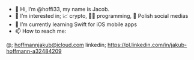 - 👋 Hi, I’m @hoffi33, my name is Jacob.
- 👀 I’m interested in; 📈 crypto, 👨‍💻 programming, 📝 Polish social medias
- 🌱 I’m currently learning Swift for iOS mobile apps
- 📫 How to reach me:

@;   hoffmannjakub@icloud.com
linkedin;  https://pl.linkedin.com/in/jakub-hoffmann-a32484209

<!---
soon.
--->
